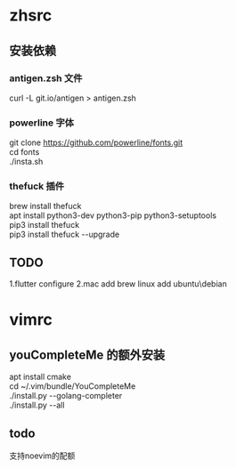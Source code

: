 # zhsrc
## 安装依赖
### antigen.zsh 文件
curl -L git.io/antigen > antigen.zsh
### powerline 字体
git clone https://github.com/powerline/fonts.git   
cd fonts   
./insta.sh   
### thefuck 插件
brew install thefuck   
apt install python3-dev python3-pip python3-setuptools   
pip3 install thefuck   
pip3 install thefuck --upgrade

## TODO
1.flutter configure 
2.mac add brew linux add ubuntu\debian

# vimrc
## youCompleteMe 的额外安装
apt install cmake   
cd ~/.vim/bundle/YouCompleteMe   
./install.py --golang-completer   
./install.py --all
## todo
支持noevim的配额

